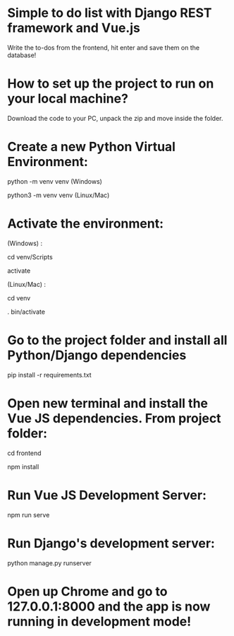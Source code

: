 # Simple to do list with Django REST framework and Vue.js
Write the to-dos from the frontend, hit enter and save them on the database!
# How to set up the project to run on your local machine?
Download the code to your PC, unpack the zip and move inside the folder.
# Create a new Python Virtual Environment:
python -m venv venv (Windows)

python3 -m venv venv (Linux/Mac)
# Activate the environment:
(Windows) :

cd venv/Scripts

activate

(Linux/Mac) :

cd venv

. bin/activate
# Go to the project folder and install all Python/Django dependencies
pip install -r requirements.txt 

# Open new terminal and install the Vue JS dependencies. From project folder:
cd frontend

npm install
# Run Vue JS Development Server:
npm run serve
# Run Django's development server:
python manage.py runserver
# Open up Chrome and go to 127.0.0.1:8000 and the app is now running in development mode!
